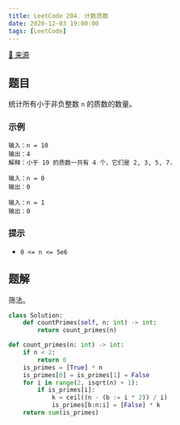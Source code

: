 ```yaml
---
title: LeetCode 204. 计数质数
date: 2020-12-03 19:00:00
tags: [LeetCode]
---
```


[:link: 来源](https://leetcode-cn.com/problems/count-primes/)

## 题目

统计所有小于非负整数 `n` 的质数的数量。

### 示例

```raw
输入：n = 10
输出：4
解释：小于 10 的质数一共有 4 个，它们是 2, 3, 5, 7.
```

```raw
输入：n = 0
输出：0
```

```raw
输入：n = 1
输出：0
```

### 提示

- `0 <= n <= 5e6`

<!-- more -->

## 题解

筛法。

```python
class Solution:
    def countPrimes(self, n: int) -> int:
        return count_primes(n)

def count_primes(n: int) -> int:
    if n < 2:
        return 0
    is_primes = [True] * n
    is_primes[0] = is_primes[1] = False
    for i in range(2, isqrt(n) + 1):
        if is_primes[i]:
            k = ceil((n - (b := i * 2)) / i)
            is_primes[b:n:i] = [False] * k
    return sum(is_primes)
```
